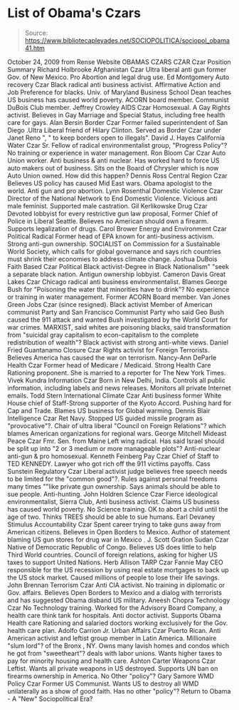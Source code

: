 # List of Obama's Czars

> Source: https://www.bibliotecapleyades.net/SOCIOPOLITICA/sociopol_obama41.htm

October 24, 2009
from Rense Website
OBAMAS CZARS
CZAR
Czar Position
Summary
Richard Holbrooke
Afghanistan Czar
Ultra liberal anti gun former Gov. of New Mexico. Pro Abortion and legal drug use.
Ed Montgomery
Auto recovery Czar
Black radical anti business activist. Affirmative Action and Job Preference for blacks. Univ. of Maryland Business School Dean teaches US business has caused world poverty. ACORN board member. Communist DuBois Club member.
Jeffrey Crowley
AIDS Czar
Homosexual. A Gay Rights activist. Believes in Gay Marriage and Special Status, including free health care for gays.
Alan Bersin
Border Czar
Former failed superintendent of San Diego .Ultra Liberal friend of Hilary Clinton. Served as Border Czar under Janet Reno ", " to keep borders open to illegals".
David J. Hayes
California Water Czar
Sr. Fellow of radical environmentalist group, "Progress Policy"? No training or experience in water management.
Ron Bloom
Car Czar
Auto Union worker. Anti business & anti nuclear. Has worked hard to force US auto makers out of business. Sits on the Board of Chrysler which is now Auto Union owned. How did this happen?
Dennis Ross
Central Region Czar
Believes US policy has caused Mid East wars. Obama apologist to the world. Anti gun and pro abortion.
Lynn Rosenthal
Domestic Violence Czar
Director of the National Network to End Domestic Violence. Vicious anti male feminist. Supported male castration.
Gil Kerlikowske
Drug Czar
Devoted lobbyist for every restrictive gun law proposal, Former Chief of Police in Liberal Seattle. Believes no American should own a firearm. Supports legalization of drugs.
Carol Brower
Energy and Environment Czar
Political Radical Former head of EPA known for anti-business activism. Strong anti-gun ownership. SOCIALIST on Commission for a Sustainable World Society, which calls for global governance and says rich countries must shrink their economies to address climate change.
Joshua DuBois
Faith Based Czar
Political Black activist-Degree in Black Nationalism" "seek a separate black nation. Antigun ownership lobbyist.
Cameron Davis
Great Lakes Czar
Chicago radical anti business environmentalist. Blames George Bush for "Poisoning the water that minorities have to drink"? No experience or training in water management. Former ACORN Board member.
Van Jones
Green Jobs Czar
(since resigned). Black activist Member of American communist Party and San Francisco Communist Party who said Geo Bush caused the 911 attack and wanted Bush investigated by the World Court for war crimes. MARXIST, said whites are poisoning blacks, said transformation from "suicidal gray capitalism to econ-capitalism to the complete redistribution of wealth"? Black activist with strong anti-white views.
Daniel Fried
Guantanamo Closure Czar
Rights activist for Foreign Terrorists. Believes America has caused the war on terrorism.
Nancy-Ann DeParle
Health Czar
Former head of Medicare / Medicaid. Strong Health Care Rationing proponent. She is married to a reporter for The New York Times.
Vivek Kundra
Information Czar
Born in New Delhi, India. Controls all public information, including labels and news releases. Monitors all private Internet emails.
Todd Stern
International Climate Czar
Anti business former White House chief of Staff-Strong supporter of the Kyoto Accord. Pushing hard for Cap and Trade. Blames US business for Global warming.
Dennis Blair
Intelligence Czar
Ret Navy. Stopped US guided missile program as "provocative"?. Chair of ultra liberal "Council on Foreign Relations"? which blames American organizations for regional wars.
George Mitchell
Mideast Peace Czar
Fmr. Sen. from Maine Left wing radical. Has said Israel should be split up into "2 or 3 medium or more manageable plots"? Anti-nuclear anti-gun & pro homosexual.
Kenneth Feinberg
Pay Czar
Chief of Staff to TED KENNEDY. Lawyer who got rich off the 911 victims payoffs.
Cass Sunstein
Regulatory Czar
Liberal activist judge believes free speech needs to be limited for the "common good"?. Rules against personal freedoms many times ""like private gun ownership. Says animals should be able to sue people. Anti-hunting.
John Holdren
Science Czar
Fierce ideological environmentalist, Sierra Club, Anti business activist. Claims US business has caused world poverty. No Science training. OK to abort a child until the age of two. Thinks TREES should be able to sue humans.
Earl Devaney
Stimulus Accountability Czar
Spent career trying to take guns away from American citizens. Believes in Open Borders to Mexico. Author of statement blaming US gun stores for drug war in Mexico .
J. Scott Gration
Sudan Czar
Native of Democratic Republic of Congo. Believes US does little to help Third World countries. Council of foreign relations, asking for higher US taxes to support United Nations.
Herb Allison
TARP Czar
Fannie May CEO responsible for the US recession by using real estate mortgages to back up the US stock market. Caused millions of people to lose their life savings.
John Brennan
Terrorism Czar
Anti CIA activist. No training in diplomatic or Gov. affairs. Believes Open Borders to Mexico and a dialog with terrorists and has suggested Obama disband US military.
Aneesh Chopra
Technology Czar
No Technology training. Worked for the Advisory Board Company, a health care think tank for hospitals. Anti doctor activist. Supports Obama Health care Rationing and salaried doctors working exclusively for the Gov. health care plan.
Adolfo Carrion Jr.
Urban Affairs Czar
Puerto Rican. Anti American activist and leftist group member in Latin America. Millionaire "slum lord"? of the Bronx , NY. Owns many lavish homes and condos which he got from "sweetheart"? deals with labor unions. Wants higher taxes to pay for minority housing and health care.
Ashton Carter
Weapons Czar
Leftist. Wants all private weapons in US destroyed. Supports UN ban on firearms ownership in America. No Other "policy"?
Gary Samore
WMD Policy Czar
Former US Communist. Wants US to destroy all WMD unilaterally as a show of good faith. Has no other "policy"?
Return to Obama - A "New" Sociopolitical Era?
